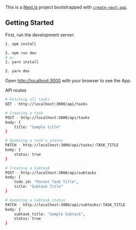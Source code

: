 This is a [Next.js](https://nextjs.org/) project bootstrapped with [`create-next-app`](https://github.com/vercel/next.js/tree/canary/packages/create-next-app).

## Getting Started

First, run the development server:

```bash
1. npm install

2. npm run dev
# or
1. yarn install

2. yarn dev
```

Open [http://localhost:3000](http://localhost:3000) with your browser to see the App.

API routes

```bash
# Fetching all tasks
GET - http://localhost:3000/api/tasks

# Creating a task
POST - http://localhost:3000/api/tasks
body: {
    title: "Sample title"
}

# Updating a task's status
PATCH - http://localhost:3000/api/tasks/:TASK_TITLE
body: {
    status: true
}

# Creating a Subtask
POST - http://localhost:3000/api/subtasks
body: {
    todo_id: "Parent Task Title",
    title: "Subtask Title"
}

# Updating a Subtask status
PATCH - http://localhost:3000/api/subtasks/:TASK_TITLE
body: {
    subtask_title: "Sample Subtask",
    status: true
}

```
